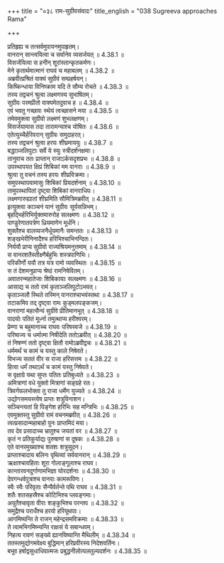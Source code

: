 +++
title = "०३८ राम-सुग्रीवसंवादः"
title_english = "038 Sugreeva approaches Rama"

+++


  
प्रतिहृह्य च तत्सर्वमुपायनमुपाहृतम्।  
वानरान् सान्त्वयित्वा च सर्वानेव व्यसर्जयत् ॥ 4.38.1 ॥   
विसर्जयित्वा स हनीन् शूरांस्तान्कृतकर्मणः।  
मेने कृतार्थमात्मानं राघवं च महाबलम् ॥ 4.38.2 ॥   
अब्रवीत्प्रश्रितं वाक्यं सुग्रीवं सम्प्रहर्षयन्।  
किष्किन्धाया विनिष्क्राम यदि ते सौम्य रोचते ॥ 4.38.3 ॥   
तस्य तद्वचनं श्रुत्वा लक्ष्मणस्य सुभाषितम्।  
सुग्रीवः परमप्रीतो वाक्यमेतदुवाच ह ॥ 4.38.4 ॥   
एवं भवतु गच्छावः स्थेयं त्वच्छासने मया ॥ 4.38.5 ॥   
तमेवमुक्त्वा सुग्रीवो लक्ष्मणं शुभलक्षणम्।  
विसर्जयामास तदा तारामन्याश्च योषितः ॥ 4.38.6 ॥   
एतेत्युच्चैर्हरिवरान् सुग्रीवः समुदाहरत्।  
तस्य तद्वचनं श्रुत्वा हरयः शीघ्रमाययुः ॥ 4.38.7 ॥   
बद्धाञ्जलिपुटाः सर्वे ये स्युः स्त्रीदर्शनक्षमाः।  
तानुवाच ततः प्राप्तान् राजाऽर्कसदृशप्रभः ॥ 4.38.8 ॥   
उपस्थापयत क्षिप्रं शिबिकां मम वानराः ॥ 4.38.9 ॥   
श्रुत्वा तु वचनं तस्य हरयः शीघ्रविक्रमाः।  
समुपस्थापयामासुः शिबिकां प्रियदर्शनाम् ॥ 4.38.10 ॥   
तामुपस्थापितां दृष्ट्वा शिबिकां वानराधिपः।  
लक्ष्मणारुह्यातां शीघ्रमिति सौमित्रिमब्रवीत् ॥ 4.38.11 ॥   
इत्युक्त्वा काञ्चनं यानं सुग्रीवः सूर्यसन्निभम्।  
बृहद्भिर्हरिभिर्युक्तमारुरोह सलक्ष्मणः ॥ 4.38.12 ॥   
पाण्डुरेणातपत्रेण ध्रियमाणेन मूर्धनि।  
शुक्लैश्च वालव्यजनैर्धूयमानैः समन्ततः ॥ 4.38.13 ॥   
शङ्खभेरीनिनादैश्च हरिभिश्चाभिनन्दितः।  
निर्ययौ प्राप्य सुग्रीवो राज्यश्रियमनुत्तमाम् ॥ 4.38.14 ॥   
स वानरशतैस्तीक्ष्णैर्बहुभिः शस्त्रपाणिभिः।  
परिकीर्णो ययौ तत्र यत्र रामो व्यवस्थितः ॥ 4.38.15 ॥   
स तं देशमनुप्राप्य श्रेष्ठं रामनिषेवितम्।  
अवातरन्महातेजाः शिबिकायाः सलक्ष्मणः ॥ 4.38.16 ॥   
आसाद्य च ततो रामं कृताञ्जलिपुटोऽभवत्।  
कृताञ्जलौ स्थिते तस्मिन् वानराश्चाभवंस्तथा ॥ 4.38.17 ॥   
तटाकमिव तद् दृष्ट्वा रामः कुड्मलपङ्कजम्।  
वानराणां महत्सैन्यं सुग्रीवे प्रीतिमानभूत् ॥ 4.38.18 ॥   
पादयोः पतितं मूर्ध्ना तमुत्थाप्य हरीश्वरम्।  
प्रेम्णा च बहुमानाच्च राघवः परिषस्वजे ॥ 4.38.19 ॥   
परिष्वज्य च धर्मात्मा निषीदेति ततोऽब्रवीत् ॥ 4.38.20 ॥   
तं निषण्णं ततो दृष्ट्वा क्षितौ रामोऽब्रवीद्वचः ॥ 4.38.21 ॥   
धर्ममर्थं च कामं च यस्तु काले निषेवते।  
विभज्य सततं वीर स राजा हरिसत्तम ॥ 4.38.22 ॥   
हित्वा धर्मं तथाऽर्थं च कामं यस्तु निषेवते।  
स वृक्षाग्रे यथा सुप्तः पतितः प्रतिबुध्यते ॥ 4.38.23 ॥   
अमित्राणां वधे युक्तो मित्राणां सङ्ग्रहे रतः।  
त्रिवर्गफलभोक्ता तु राजा धर्मेण युज्यते ॥ 4.38.24 ॥   
उद्योगसमयस्त्वेष प्राप्तः शत्रुविनाशन।  
सञ्चिन्त्यतां हि पिङ्गेश हरिभिः सह मन्त्रिभिः ॥ 4.38.25 ॥   
एवमुक्तस्तु सुग्रीवो रामं वचनमब्रवीत् ॥ 4.38.26 ॥   
त्वत्प्रसादान्महाबाहो पुनः प्राप्तमिदं मया।  
तव देव प्रसादाच्च भ्रातुश्च जयतां वर ॥ 4.38.27 ॥   
कृतं न प्रतिकुर्याद्यः पुरुषाणां स दूषकः ॥ 4.38.28 ॥   
एते वानरमुख्याश्च शतशः शत्रुसूदन।  
प्राप्ताश्चादाय बलिनः पृथिव्यां सर्ववानरान् ॥ 4.38.29 ॥   
ऋक्षाश्चावहिताः शूरा गोलाङ्गूलाश्च राघव।  
कान्तारवनदुर्गाणामभिज्ञा घोरदर्शनाः ॥ 4.38.30 ॥   
देवगन्धर्वपुत्राश्च वानराः कामरूपिणः।  
स्वैः स्वैः परिवृताः सैन्यैर्वर्तन्ते पथि राघव ॥ 4.38.31 ॥   
शतैः शतसहस्रैश्च कोटिभिश्च प्लवङ्गमाः।  
अयुतैश्चावृता वीराः शङ्कुभिश्च परन्तप ॥ 4.38.32 ॥   
समुद्रैश्च परार्धैश्च हरयो हरियूथपाः।  
आगमिष्यन्ति ते राजन् महेन्द्रसमविक्रमाः ॥ 4.38.33 ॥   
ते त्वामभिगमिष्न्यन्ति राक्षसं ये सबान्धवम्।  
निहत्य रावणं सङ्ख्ये ह्यानयिष्यान्ति मैथिलीम् ॥ 4.38.34 ॥   
ततस्तमुद्योगमवेक्ष्य बुद्धिमान् हरिप्रवीरस्य निदेशवर्तिनः।  
बभूव हर्षाद्वसुधाधिपात्मजः प्रबुद्धनीलोत्पलतुल्यदर्शनः ॥ 4.38.35 ॥   
